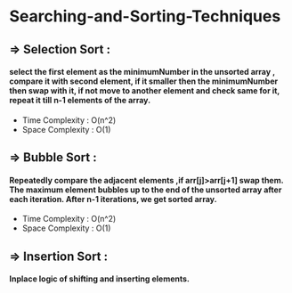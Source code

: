 # Searching-and-Sorting-Techniques


## => Selection Sort :
#### **select** the first element as the minimumNumber in the unsorted array , compare it with second element, if it smaller then the minimumNumber then swap with it, if not move to another element and check same for it, repeat it till n-1 elements of the array.
- Time Complexity : O(n^2)
- Space Complexity : O(1)

## => Bubble Sort :
#### Repeatedly compare the adjacent elements ,if arr[j]>arr[j+1] swap them. The maximum element **bubbles** up to the end of the unsorted array after each iteration. After n-1 iterations, we get sorted array.
- Time Complexity : O(n^2)
- Space Complexity : O(1)

## => Insertion Sort :
#### Inplace logic of shifting and inserting elements. 